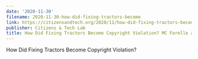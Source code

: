 ```yaml
---
date: '2020-11-30'
filename: 2020-11-30-how-did-fixing-tractors-become
link: https://citizensandtech.org/2020/11/how-did-fixing-tractors-become-copyright-violation-mc-forelle-at-cornell/
publisher: Citizens & Tech Lab
title: How Did Fixing Tractors Become Copyright Violation? MC Forelle at Cornell
---
```


How Did Fixing Tractors Become Copyright Violation?
